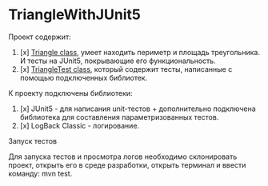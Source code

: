 # TriangleWithJUnit5

Проект содержит:
1. [x] [Triangle class](src/main/java/Triangle/), умеет находить периметр и площадь треугольника. И тесты на JUnit5, покрывающие его функциональность.
2. [x] [TriangleTest class](src/test/java/), который содержит тесты, написанные с помощью подключенных библиотек.

К проекту подключены библиотеки:
1. [x] JUnit5 - для написания unit-тестов + дополнительно подключена библиотека для составления параметризованных тестов.
1. [x] LogBack Classic - логирование.

Запуск тестов

Для запуска тестов и просмотра логов необходимо склонировать проект, открыть его в среде разработки, открыть терминал и ввести команду: mvn test.

